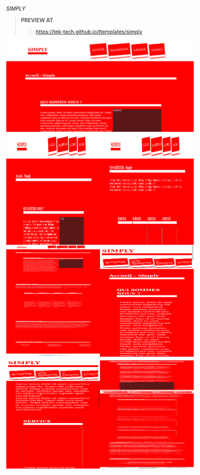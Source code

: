 *SIMPLY*

>**PREVIEW AT**
>><a href='https://tek-tech.github.io/ttemplates/simply'>https://tek-tech.github.io/ttemplates/simply</a>
<div>
   <img src='simply.png'/>
</div>
<div style='display:flex;flex-wrap:wrap;flex-direction:row;justify-content:center;text-align:center;'>
       <img src='simply.png' style='width:50%;height:300px;'/>
       <img src='simply2.png'  style='width:50%;height:300px;'/>
       <img src='simplyfull.png' style='width:50%;height:300px;'/>
       <img src='simplymob.png' style='width:50%;height:300px;'/>
       <img src='simplymob2.png' style='width:50%;height:300px;'/>
       <img src='simplymobfull.png' style='width:50%;height:300px;'/>
</div>
